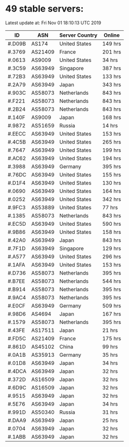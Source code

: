 # 49 stable servers:

Latest update at: Fri Nov 01 18:10:13 UTC 2019

| ID | ASN | Server Country | Online |
| -- | --- | -------------- | ------ |
| #.D09B | AS174 | United States | 149 hrs |
| #.3769 | AS21409 | France | 201 hrs |
| #.0613 | AS9009 | United States | 34 hrs |
| #.3C59 | AS63949 | Singapore | 387 hrs |
| #.72B3 | AS63949 | United States | 133 hrs |
| #.2A79 | AS63949 | Japan | 343 hrs |
| #.903C | AS58073 | Netherlands | 843 hrs |
| #.F221 | AS58073 | Netherlands | 843 hrs |
| #.2B24 | AS58073 | Netherlands | 843 hrs |
| #.140F | AS9009 | Japan | 168 hrs |
| #.9872 | AS51659 | Russia | 14 hrs |
| #.EECC | AS63949 | United States | 153 hrs |
| #.4C5B | AS63949 | United States | 265 hrs |
| #.7647 | AS63949 | United States | 199 hrs |
| #.AC62 | AS63949 | United States | 194 hrs |
| #.3988 | AS63949 | Germany | 395 hrs |
| #.76DC | AS63949 | United States | 155 hrs |
| #.D1F4 | AS63949 | United States | 130 hrs |
| #.0690 | AS63949 | United States | 164 hrs |
| #.0252 | AS63949 | United States | 342 hrs |
| #.9FC3 | AS53889 | United States | 77 hrs |
| #.1385 | AS58073 | Netherlands | 843 hrs |
| #.EC5D | AS63949 | United States | 590 hrs |
| #.9B86 | AS63949 | United States | 158 hrs |
| #.42A0 | AS63949 | Japan | 843 hrs |
| #.7F1D | AS63949 | Singapore | 129 hrs |
| #.A577 | AS63949 | United States | 296 hrs |
| #.1AFA | AS63949 | United States | 153 hrs |
| #.D736 | AS58073 | Netherlands | 395 hrs |
| #.B7EE | AS58073 | Netherlands | 544 hrs |
| #.B914 | AS58073 | Netherlands | 395 hrs |
| #.9AC4 | AS58073 | Netherlands | 395 hrs |
| #.E0CF | AS63949 | Germany | 509 hrs |
| #.98D6 | AS4694 | Japan | 167 hrs |
| #.1579 | AS58073 | Netherlands | 395 hrs |
| #.43FE | AS17511 | Japan | 21 hrs |
| #.FD5C | AS21409 | France | 175 hrs |
| #.861D | AS45102 | China | 99 hrs |
| #.0A1B | AS35913 | Germany | 35 hrs |
| #.01D8 | AS63949 | Japan | 34 hrs |
| #.4DCA | AS63949 | Japan | 32 hrs |
| #.372D | AS16509 | Japan | 32 hrs |
| #.6D9C | AS16509 | Japan | 32 hrs |
| #.9515 | AS63949 | Japan | 32 hrs |
| #.5E76 | AS63949 | Japan | 34 hrs |
| #.991D | AS50340 | Russia | 31 hrs |
| #.DAA9 | AS63949 | Japan | 25 hrs |
| #.0704 | AS63949 | Japan | 32 hrs |
| #.1ABB | AS63949 | Japan | 32 hrs |

